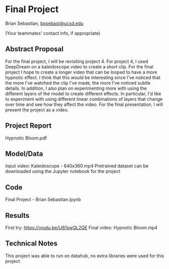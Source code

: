 # Final Project

Brian Sebastian, bpsebast@ucsd.edu

(Your teammates' contact info, if appropriate)

## Abstract Proposal

For the final project, I will be revisiting project 4. For project 4, I used DeepDream on a kaleidoscope video to create a short clip. For the final project I hope to create a longer video that can be looped to have a more hypnotic effect. I think that this would be interesting since I've noticed that the more I've watched the clip I've made, the more I've noticed subtle details. In addition, I also plan on experimenting more with using the different layers of the model to create different effects. In particular, I'd like to experiment with using different linear combinations of layers that change over time and see how they affect the video. For the final presentation, I will present the project as a video.

## Project Report

Hypnotic Bloom.pdf

## Model/Data

Input video: Kaleidoscope - 640x360.mp4
Pretrained dataset can be downloaded using the Jupyter notebook for the project

## Code

Final Project - Brian Sebastian.ipynb

## Results

First try: https://youtu.be/lJ61swQL2QE
Final video: Hypnotic Bloom.mp4

## Technical Notes

This project was able to run on datahub, no extra libraries were used for this project.
